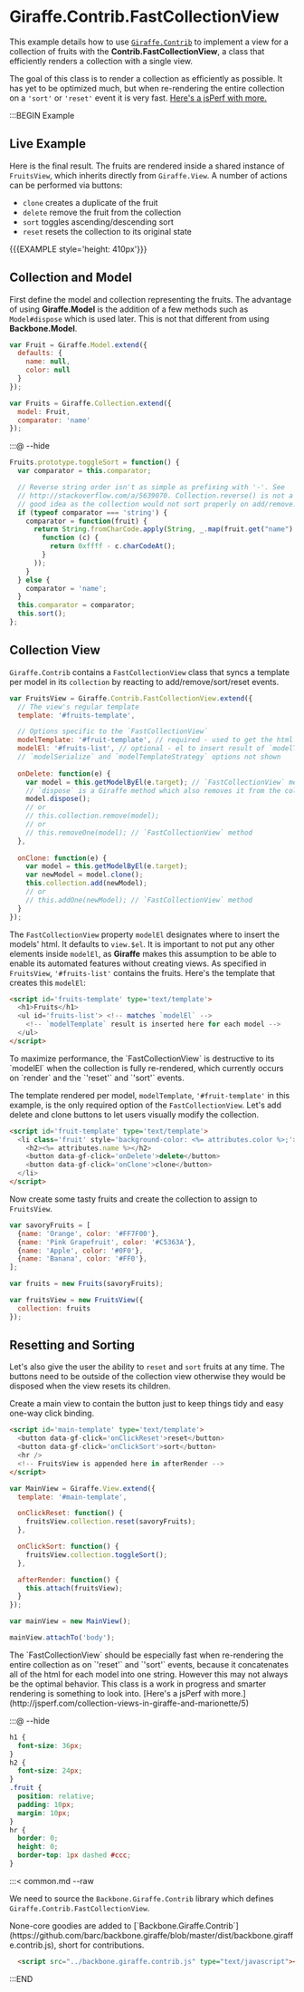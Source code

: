# Giraffe.Contrib.FastCollectionView

This example details how to use
[`Giraffe.Contrib`](https://github.com/barc/backbone.giraffe/blob/master/dist/backbone.giraffe.contrib.js)
to implement a view for a collection of fruits with the __Contrib.FastCollectionView__,
a class that efficiently renders a collection with a single view.

The goal of this class is to render a collection as efficiently as possible. It
has yet to be optimized much, but when re-rendering the entire collection on a
`'sort'` or `'reset'` event it is very fast. 
[Here's a jsPerf with more.](http://jsperf.com/collection-views-in-giraffe-and-marionette/5)

:::BEGIN Example

## Live Example

Here is the final result.
The fruits are rendered inside a shared instance of `FruitsView`, which inherits
directly from `Giraffe.View`. A number of actions can be performed via buttons:

- `clone` creates a duplicate of the fruit
- `delete` remove the fruit from the collection
- `sort` toggles ascending/descending sort
- `reset` resets the collection to its original state

{{{EXAMPLE style='height: 410px'}}}

## Collection and Model

First define the model and collection representing the fruits. The advantage
of using __Giraffe.Model__ is the addition of a few methods such as
`Model#dispose` which is used later. This is not that different from using
__Backbone.Model__.


```js
var Fruit = Giraffe.Model.extend({
  defaults: {
    name: null,
    color: null
  }
});

var Fruits = Giraffe.Collection.extend({
  model: Fruit,
  comparator: 'name'
});
```

:::@ --hide
```js
Fruits.prototype.toggleSort = function() {
  var comparator = this.comparator;

  // Reverse string order isn't as simple as prefixing with '-'. See
  // http://stackoverflow.com/a/5639070. Collection.reverse() is not a
  // good idea as the collection would not sort properly on add/remove.
  if (typeof comparator === 'string') {
    comparator = function(fruit) {
      return String.fromCharCode.apply(String, _.map(fruit.get("name").split(""),
        function (c) {
          return 0xffff - c.charCodeAt();
        }
      ));
    }
  } else {
    comparator = 'name';
  }
  this.comparator = comparator;
  this.sort();
};
```

## Collection View

`Giraffe.Contrib` contains a `FastCollectionView` class that syncs a template
per model in its `collection` by reacting to add/remove/sort/reset events.

```js
var FruitsView = Giraffe.Contrib.FastCollectionView.extend({
  // The view's regular template
  template: '#fruits-template',

  // Options specific to the `FastCollectionView`
  modelTemplate: '#fruit-template', // required - used to get the html per model
  modelEl: '#fruits-list', // optional - el to insert result of `modelTemplate`
  // `modelSerialize` and `modelTemplateStrategy` options not shown
  
  onDelete: function(e) {
    var model = this.getModelByEl(e.target); // `FastCollectionView` method
    // `dispose` is a Giraffe method which also removes it from the collection
    model.dispose();
    // or
    // this.collection.remove(model);
    // or
    // this.removeOne(model); // `FastCollectionView` method
  },
  
  onClone: function(e) {
    var model = this.getModelByEl(e.target);
    var newModel = model.clone();
    this.collection.add(newModel);
    // or
    // this.addOne(newModel); // `FastCollectionView` method
  }
});
```

The `FastCollectionView` property `modelEl` designates where to insert the
models' html. It defaults to `view.$el`. It is important to not put any other
elements inside `modelEl`, as __Giraffe__ makes this assumption to be able to
enable its automated features without creating views. As specified in
`FruitsView`, `'#fruits-list'` contains the fruits. Here's the template that
creates this `modelEl`:

```html
<script id='fruits-template' type='text/template'>
  <h1>Fruits</h1>
  <ul id='fruits-list'> <!-- matches `modelEl` -->
    <!-- `modelTemplate` result is inserted here for each model -->
  </ul>
</script>
```

<div class="note">
To maximize performance, the `FastCollectionView` is destructive
to its `modelEl` when the collection is fully re-rendered, which currently
occurs on `render` and the `'reset'` and `'sort'` events.
</div>

The template rendered per model, `modelTemplate`, `'#fruit-template'` in this
example, is the only required option of the `FastCollectionView`.
Let's add delete and clone buttons to let users visually modify the collection.

```html
<script id='fruit-template' type='text/template'>
  <li class='fruit' style='background-color: <%= attributes.color %>;'>
    <h2><%= attributes.name %></h2>
    <button data-gf-click='onDelete'>delete</button>
    <button data-gf-click='onClone'>clone</button>
  </li>
</script>
```

Now create some tasty fruits and create the collection to assign to  `FruitsView`.

```js
var savoryFruits = [
  {name: 'Orange', color: '#FF7F00'},
  {name: 'Pink Grapefruit', color: '#C5363A'},
  {name: 'Apple', color: '#0F0'},
  {name: 'Banana', color: '#FF0'},
];

var fruits = new Fruits(savoryFruits);

var fruitsView = new FruitsView({
  collection: fruits
});
```

## Resetting and Sorting

Let's also give the user the ability to `reset` and `sort` fruits at
any time. The buttons need to be outside of the collection view otherwise
they would be disposed when the view resets its children.

Create a main view to contain the button just to keep things tidy and
easy one-way click binding.

```html
<script id='main-template' type='text/template'>
  <button data-gf-click='onClickReset'>reset</button>
  <button data-gf-click='onClickSort'>sort</button>
  <hr />
  <!-- FruitsView is appended here in afterRender -->
</script>
```

```js
var MainView = Giraffe.View.extend({
  template: '#main-template',

  onClickReset: function() {
    fruitsView.collection.reset(savoryFruits);
  },

  onClickSort: function() {
    fruitsView.collection.toggleSort();
  },

  afterRender: function() {
    this.attach(fruitsView);
  }
});

var mainView = new MainView();

mainView.attachTo('body');
```

<div class="note">
The `FastCollectionView` should be especially fast when re-rendering the entire
collection as on `'reset'` and `'sort'` events, because it concatenates all of
the html for each model into one string. However this may not always be the
optimal behavior. This class is a work in progress and smarter
rendering is something to look into. 
[Here's a jsPerf with more.](http://jsperf.com/collection-views-in-giraffe-and-marionette/5)
</div>

:::@ --hide

```css
h1 {
  font-size: 36px;
}
h2 {
  font-size: 24px;
}
.fruit {
  position: relative;
  padding: 10px;
  margin: 10px;
}
hr {
  border: 0;
  height: 0;
  border-top: 1px dashed #ccc;
}
```

:::< common.md --raw

We need to source the  `Backbone.Giraffe.Contrib` library which defines
`Giraffe.Contrib.FastCollectionView`.

<div class='note'>
None-core goodies are added to 
[`Backbone.Giraffe.Contrib`](https://github.com/barc/backbone.giraffe/blob/master/dist/backbone.giraffe.contrib.js),
short for contributions.
</div>

```html
  <script src="../backbone.giraffe.contrib.js" type="text/javascript"></script>
```


:::END
